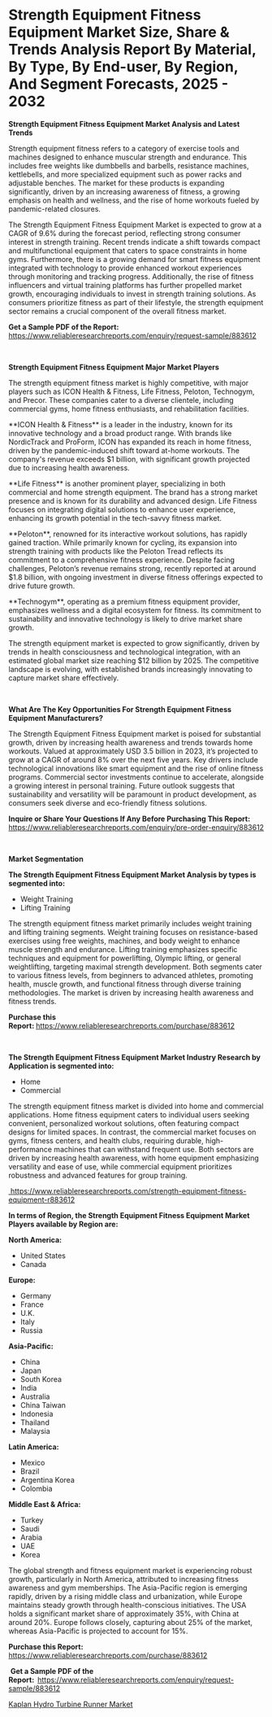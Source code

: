 <p><h1>Strength Equipment Fitness Equipment Market Size, Share & Trends Analysis Report By Material, By Type, By End-user, By Region, And Segment Forecasts, 2025 - 2032</h1></p><p><strong>Strength Equipment Fitness Equipment Market Analysis and Latest Trends</strong></p>
<p><p>Strength equipment fitness refers to a category of exercise tools and machines designed to enhance muscular strength and endurance. This includes free weights like dumbbells and barbells, resistance machines, kettlebells, and more specialized equipment such as power racks and adjustable benches. The market for these products is expanding significantly, driven by an increasing awareness of fitness, a growing emphasis on health and wellness, and the rise of home workouts fueled by pandemic-related closures.</p><p>The Strength Equipment Fitness Equipment Market is expected to grow at a CAGR of 9.6% during the forecast period, reflecting strong consumer interest in strength training. Recent trends indicate a shift towards compact and multifunctional equipment that caters to space constraints in home gyms. Furthermore, there is a growing demand for smart fitness equipment integrated with technology to provide enhanced workout experiences through monitoring and tracking progress. Additionally, the rise of fitness influencers and virtual training platforms has further propelled market growth, encouraging individuals to invest in strength training solutions. As consumers prioritize fitness as part of their lifestyle, the strength equipment sector remains a crucial component of the overall fitness market.</p></p>
<p><strong>Get a Sample PDF of the Report:&nbsp;</strong> <a href="https://www.reliableresearchreports.com/enquiry/request-sample/883612?utm_campaign=2220&utm_medium=2&utm_source=Github&utm_content=ia&utm_term=24022025&utm_id=strength-equipment-fitness-equipment">https://www.reliableresearchreports.com/enquiry/request-sample/883612</a></p>
<p>&nbsp;</p>
<p><strong>Strength Equipment Fitness Equipment Major Market Players</strong></p>
<p><p>The strength equipment fitness market is highly competitive, with major players such as ICON Health & Fitness, Life Fitness, Peloton, Technogym, and Precor. These companies cater to a diverse clientele, including commercial gyms, home fitness enthusiasts, and rehabilitation facilities.</p><p>**ICON Health & Fitness** is a leader in the industry, known for its innovative technology and a broad product range. With brands like NordicTrack and ProForm, ICON has expanded its reach in home fitness, driven by the pandemic-induced shift toward at-home workouts. The company's revenue exceeds $1 billion, with significant growth projected due to increasing health awareness.</p><p>**Life Fitness** is another prominent player, specializing in both commercial and home strength equipment. The brand has a strong market presence and is known for its durability and advanced design. Life Fitness focuses on integrating digital solutions to enhance user experience, enhancing its growth potential in the tech-savvy fitness market.</p><p>**Peloton**, renowned for its interactive workout solutions, has rapidly gained traction. While primarily known for cycling, its expansion into strength training with products like the Peloton Tread reflects its commitment to a comprehensive fitness experience. Despite facing challenges, Peloton’s revenue remains strong, recently reported at around $1.8 billion, with ongoing investment in diverse fitness offerings expected to drive future growth.</p><p>**Technogym**, operating as a premium fitness equipment provider, emphasizes wellness and a digital ecosystem for fitness. Its commitment to sustainability and innovative technology is likely to drive market share growth.</p><p>The strength equipment market is expected to grow significantly, driven by trends in health consciousness and technological integration, with an estimated global market size reaching $12 billion by 2025. The competitive landscape is evolving, with established brands increasingly innovating to capture market share effectively.</p></p>
<p>&nbsp;</p>
<p><strong>What Are The Key Opportunities For Strength Equipment Fitness Equipment Manufacturers?</strong></p>
<p><p>The Strength Equipment Fitness Equipment market is poised for substantial growth, driven by increasing health awareness and trends towards home workouts. Valued at approximately USD 3.5 billion in 2023, it’s projected to grow at a CAGR of around 8% over the next five years. Key drivers include technological innovations like smart equipment and the rise of online fitness programs. Commercial sector investments continue to accelerate, alongside a growing interest in personal training. Future outlook suggests that sustainability and versatility will be paramount in product development, as consumers seek diverse and eco-friendly fitness solutions.</p></p>
<p><strong>Inquire or Share Your Questions If Any Before Purchasing This Report:</strong> <a href="https://www.reliableresearchreports.com/enquiry/pre-order-enquiry/883612?utm_campaign=2220&utm_medium=2&utm_source=Github&utm_content=ia&utm_term=24022025&utm_id=strength-equipment-fitness-equipment">https://www.reliableresearchreports.com/enquiry/pre-order-enquiry/883612</a></p>
<p>&nbsp;</p>
<p><strong>Market Segmentation</strong></p>
<p><strong>The Strength Equipment Fitness Equipment Market Analysis by types is segmented into:</strong></p>
<p><ul><li>Weight Training</li><li>Lifting Training</li></ul></p>
<p><p>The strength equipment fitness market primarily includes weight training and lifting training segments. Weight training focuses on resistance-based exercises using free weights, machines, and body weight to enhance muscle strength and endurance. Lifting training emphasizes specific techniques and equipment for powerlifting, Olympic lifting, or general weightlifting, targeting maximal strength development. Both segments cater to various fitness levels, from beginners to advanced athletes, promoting health, muscle growth, and functional fitness through diverse training methodologies. The market is driven by increasing health awareness and fitness trends.</p></p>
<p><strong>Purchase this Report:&nbsp;</strong><a href="https://www.reliableresearchreports.com/purchase/883612?utm_campaign=2220&utm_medium=2&utm_source=Github&utm_content=ia&utm_term=24022025&utm_id=strength-equipment-fitness-equipment">https://www.reliableresearchreports.com/purchase/883612</a></p>
<p>&nbsp;</p>
<p><strong>The Strength Equipment Fitness Equipment Market Industry Research by Application is segmented into:</strong></p>
<p><ul><li>Home</li><li>Commercial</li></ul></p>
<p><p>The strength equipment fitness market is divided into home and commercial applications. Home fitness equipment caters to individual users seeking convenient, personalized workout solutions, often featuring compact designs for limited spaces. In contrast, the commercial market focuses on gyms, fitness centers, and health clubs, requiring durable, high-performance machines that can withstand frequent use. Both sectors are driven by increasing health awareness, with home equipment emphasizing versatility and ease of use, while commercial equipment prioritizes robustness and advanced features for group training.</p></p>
<p><a href="https://www.reliableresearchreports.com/strength-equipment-fitness-equipment-r883612?utm_campaign=2220&utm_medium=2&utm_source=Github&utm_content=ia&utm_term=24022025&utm_id=strength-equipment-fitness-equipment">&nbsp;https://www.reliableresearchreports.com/strength-equipment-fitness-equipment-r883612</a></p>
<p><strong>In terms of Region, the Strength Equipment Fitness Equipment Market Players available by Region are:</strong></p>
<p>
    <p> <strong> North America: </strong>
        <ul>
            <li>United States</li>
            <li>Canada</li>
        </ul>
        </p> 
    <p> <strong> Europe: </strong>
        <ul>
            <li>Germany</li>
            <li>France</li>
            <li>U.K.</li>
            <li>Italy</li>
            <li>Russia</li>
        </ul>
        </p> 
    <p> <strong> Asia-Pacific: </strong>
        <ul>
            <li>China</li>
            <li>Japan</li>
            <li>South Korea</li>
            <li>India</li>
            <li>Australia</li>
            <li>China Taiwan</li>
            <li>Indonesia</li>
            <li>Thailand</li>
            <li>Malaysia</li>
        </ul>
        </p> 
    <p> <strong> Latin America: </strong>
        <ul>
            <li>Mexico</li>
            <li>Brazil</li>
            <li>Argentina Korea</li>
            <li>Colombia</li>
        </ul>
        </p> 
    <p> <strong> Middle East & Africa: </strong>
        <ul>
            <li>Turkey</li>
            <li>Saudi</li>
            <li>Arabia</li>
            <li>UAE</li>
            <li>Korea</li>
        </ul>
    </p>
    </p>
<p><p>The global strength and fitness equipment market is experiencing robust growth, particularly in North America, attributed to increasing fitness awareness and gym memberships. The Asia-Pacific region is emerging rapidly, driven by a rising middle class and urbanization, while Europe maintains steady growth through health-conscious initiatives. The USA holds a significant market share of approximately 35%, with China at around 20%. Europe follows closely, capturing about 25% of the market, whereas Asia-Pacific is projected to account for 15%.</p></p>
<p><strong>Purchase this Report: </strong><a href="https://www.reliableresearchreports.com/purchase/883612?utm_campaign=2220&utm_medium=2&utm_source=Github&utm_content=ia&utm_term=24022025&utm_id=strength-equipment-fitness-equipment">https://www.reliableresearchreports.com/purchase/883612</a></p>
<p>&nbsp;<strong>Get a Sample PDF of the Report:&nbsp;&nbsp;</strong><a href="https://www.reliableresearchreports.com/enquiry/request-sample/883612?utm_campaign=2220&utm_medium=2&utm_source=Github&utm_content=ia&utm_term=24022025&utm_id=strength-equipment-fitness-equipment">https://www.reliableresearchreports.com/enquiry/request-sample/883612</a></p>
<p><strong></strong></p>
<p><p><a href="https://github.com/jerhoskinson197676/Market-Research-Report-List-1/blob/main/kaplan-hydro-turbine-runner-market.md?utm_campaign=2220&utm_medium=2&utm_source=Github&utm_content=ia&utm_term=24022025&utm_id=strength-equipment-fitness-equipment">Kaplan Hydro Turbine Runner Market</a></p></p>